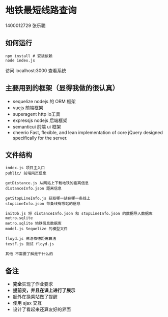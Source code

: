 # 地铁最短线路查询
1400012729 张乐聪
## 如何运行
```
npm install # 安装依赖
node index.js
```
访问 localhost:3000 查看系统
## 主要用到的框架（显得我做的很认真）
- sequelize nodejs 的 ORM 框架
- vuejs 前端框架
- superagent http io工具
- expressjs nodejs 后端框架
- semanticui 前端 ui 框架
- cheerio Fast, flexible, and lean implementation of core jQuery designed specifically for the server.
## 文件结构
```
index.js 项目主入口
public/ 前端网页信息

getDistance.js 从网站上下载地铁的距离信息
distanceInfo.json 距离信息

getStopLineInfo.js 获取哪一站在哪一条线上
stopLineInfo.json 每条线有哪站的信息

initDb.js 将 distanceInfo.json 和 stopLineInfo.json 的数据导入数据库 metro.sqlite
metro.sqlite 地铁信息数据库
model.js Sequelize 的模型文件

floyd.js 佛洛依德距离算法
testF.js 测试 floyd.js

其他 不需要了解是干什么的
```
## 备注
- **完全**实现了作业要求
- **提前交，并且在课上进行了展示**
- 额外在换乘站做了提醒
- 使用 ajax 交互
- 设计了看起来还算友好的界面